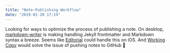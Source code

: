 ```yaml
---
title: "Note-Publishing Workflow"
date: "2019-01-20 17:19"
---
```


Looking for ways to optimize the process of publishing a note. On desktop, [markdown-writer](https://atom.io/packages/markdown-writer) is making handling Jekyll frontmatter and Markdown syntax a breeze. Seems like [Editorial](http://omz-software.com/editorial/) could handle this on iOS. And [Working Copy](https://workingcopyapp.com/) would solve the issue of pushing notes to GitHub 🙌
